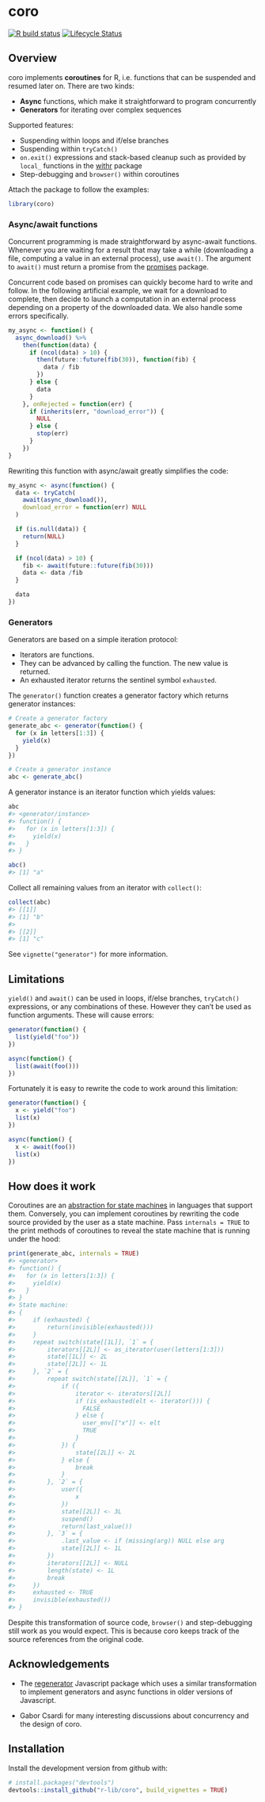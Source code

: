 
<!-- README.md is generated from README.Rmd. Please edit that file -->

# coro

<!-- badges: start -->

[![R build
status](https://github.com/r-lib/coro/workflows/R-CMD-check/badge.svg)](https://github.com/r-lib/coro/actions)
[![Lifecycle
Status](https://img.shields.io/badge/lifecycle-maturing-blue.svg)](https://www.tidyverse.org/lifecycle/)
<!-- badges: end -->

## Overview

coro implements **coroutines** for R, i.e. functions that can be
suspended and resumed later on. There are two kinds:

  - **Async** functions, which make it straightforward to program
    concurrently
  - **Generators** for iterating over complex sequences

Supported features:

  - Suspending within loops and if/else branches
  - Suspending within `tryCatch()`
  - `on.exit()` expressions and stack-based cleanup such as provided by
    `local_` functions in the [withr](https://github.com/r-lib/withr/)
    package
  - Step-debugging and `browser()` within coroutines

Attach the package to follow the examples:

``` r
library(coro)
```

### Async/await functions

Concurrent programming is made straightforward by async-await functions.
Whenever you are waiting for a result that may take a while (downloading
a file, computing a value in an external process), use `await()`. The
argument to `await()` must return a promise from the
[promises](https://github.com/rstudio/promises/) package.

Concurrent code based on promises can quickly become hard to write and
follow. In the following artificial example, we wait for a download to
complete, then decide to launch a computation in an external process
depending on a property of the downloaded data. We also handle some
errors specifically.

``` r
my_async <- function() {
  async_download() %>%
    then(function(data) {
      if (ncol(data) > 10) {
        then(future::future(fib(30)), function(fib) {
          data / fib
        })
      } else {
        data
      }
    }, onRejected = function(err) {
      if (inherits(err, "download_error")) {
        NULL
      } else {
        stop(err)
      }
    })
}
```

Rewriting this function with async/await greatly simplifies the code:

``` r
my_async <- async(function() {
  data <- tryCatch(
    await(async_download()),
    download_error = function(err) NULL
  )

  if (is.null(data)) {
    return(NULL)
  }

  if (ncol(data) > 10) {
    fib <- await(future::future(fib(30)))
    data <- data /fib
  }

  data
})
```

### Generators

Generators are based on a simple iteration protocol:

  - Iterators are functions.
  - They can be advanced by calling the function. The new value is
    returned.
  - An exhausted iterator returns the sentinel symbol `exhausted`.

The `generator()` function creates a generator factory which returns
generator instances:

``` r
# Create a generator factory
generate_abc <- generator(function() {
  for (x in letters[1:3]) {
    yield(x)
  }
})

# Create a generator instance
abc <- generate_abc()
```

A generator instance is an iterator function which yields values:

``` r
abc
#> <generator/instance>
#> function() {
#>   for (x in letters[1:3]) {
#>     yield(x)
#>   }
#> }

abc()
#> [1] "a"
```

Collect all remaining values from an iterator with `collect()`:

``` r
collect(abc)
#> [[1]]
#> [1] "b"
#> 
#> [[2]]
#> [1] "c"
```

See `vignette("generator")` for more information.

## Limitations

`yield()` and `await()` can be used in loops, if/else branches,
`tryCatch()` expressions, or any combinations of these. However they
can’t be used as function arguments. These will cause errors:

``` r
generator(function() {
  list(yield("foo"))
})

async(function() {
  list(await(foo()))
})
```

Fortunately it is easy to rewrite the code to work around this
limitation:

``` r
generator(function() {
  x <- yield("foo")
  list(x)
})

async(function() {
  x <- await(foo())
  list(x)
})
```

## How does it work

Coroutines are an [abstraction for state
machines](https://eli.thegreenplace.net/2009/08/29/co-routines-as-an-alternative-to-state-machines)
in languages that support them. Conversely, you can implement coroutines
by rewriting the code source provided by the user as a state machine.
Pass `internals = TRUE` to the print methods of coroutines to reveal the
state machine that is running under the hood:

``` r
print(generate_abc, internals = TRUE)
#> <generator>
#> function() {
#>   for (x in letters[1:3]) {
#>     yield(x)
#>   }
#> }
#> State machine:
#> {
#>     if (exhausted) {
#>         return(invisible(exhausted()))
#>     }
#>     repeat switch(state[[1L]], `1` = {
#>         iterators[[2L]] <- as_iterator(user(letters[1:3]))
#>         state[[1L]] <- 2L
#>         state[[2L]] <- 1L
#>     }, `2` = {
#>         repeat switch(state[[2L]], `1` = {
#>             if ({
#>                 iterator <- iterators[[2L]]
#>                 if (is_exhausted(elt <- iterator())) {
#>                   FALSE
#>                 } else {
#>                   user_env[["x"]] <- elt
#>                   TRUE
#>                 }
#>             }) {
#>                 state[[2L]] <- 2L
#>             } else {
#>                 break
#>             }
#>         }, `2` = {
#>             user({
#>                 x
#>             })
#>             state[[2L]] <- 3L
#>             suspend()
#>             return(last_value())
#>         }, `3` = {
#>             .last_value <- if (missing(arg)) NULL else arg
#>             state[[2L]] <- 1L
#>         })
#>         iterators[[2L]] <- NULL
#>         length(state) <- 1L
#>         break
#>     })
#>     exhausted <- TRUE
#>     invisible(exhausted())
#> }
```

Despite this transformation of source code, `browser()` and
step-debugging still work as you would expect. This is because coro
keeps track of the source references from the original code.

## Acknowledgements

  - The [regenerator](https://facebook.github.io/regenerator/)
    Javascript package which uses a similar transformation to implement
    generators and async functions in older versions of Javascript.

  - Gabor Csardi for many interesting discussions about concurrency and
    the design of coro.

## Installation

Install the development version from github with:

``` r
# install.packages("devtools")
devtools::install_github("r-lib/coro", build_vignettes = TRUE)
```
